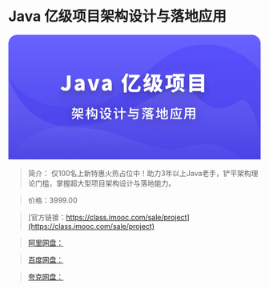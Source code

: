 # Java 亿级项目架构设计与落地应用

![img](../../assets/6427192509f09a8906960344.jpg)

> 简介： 仅100名上新特惠火热占位中！助力3年以上Java老手，铲平架构理论门槛，掌握超大型项目架构设计与落地能力。

> 价格：3999.00

> [官方链接：https://class.imooc.com/sale/project](https://class.imooc.com/sale/project)

> [阿里网盘：]()

> [百度网盘：]()

> [夸克网盘：]()
